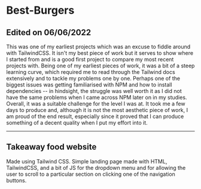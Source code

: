 # Best-Burgers

## Edited on 06/06/2022

This was one of my earliest projects which was an excuse to fiddle around with TailwindCSS. It isn't my best piece of work but it serves to show where I started from and is a good first project to compare my most recent projects with. Being one of my earliest pieces of work, it was a bit of a steep learning curve, which required me to read through the Tailwind docs extensively and to tackle my problems one by one. Perhaps one of the biggest issues was getting familiarised with NPM and how to install dependencies -- in hindsight, the struggle was well worth it as I did not have the same problems when I came across NPM later on in my studies. Overall, it was a suitable challenge for the level I was at. It took me a few days to produce and, although it is not the most aesthetic piece of work, I am proud of the end result, especially since it proved that I can produce something of a decent quality when I put my effort into it. 

---
## Takeaway food website

Made using Tailwind CSS. Simple landing page made with HTML, TailwindCSS, and a bit of JS for the dropdown menu and for allowing the user to scroll to a particular section on clicking one of the navigation buttons.

